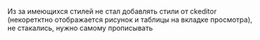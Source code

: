 Из за имеющихся стилей не стал добавлять стили от ckeditor (некоретктно отображается рисунок и таблицы на вкладке просмотра), не стакались, нужно самому прописывать
